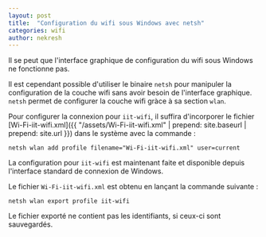 ```yaml
---
layout: post
title:  "Configuration du wifi sous Windows avec netsh"
categories: wifi
author: nekresh
---
```


Il se peut que l'interface graphique de configuration du wifi sous Windows ne fonctionne pas.

Il est cependant possible d'utiliser le binaire `netsh` pour manipuler la configuration de la couche wifi sans avoir besoin de l'interface graphique.
`netsh` permet de configurer la couche wifi gràce à sa section `wlan`.

Pour configurer la connexion pour `iit-wifi`, il suffira d'incorporer le fichier [Wi-Fi-iit-wifi.xml]({{ "/assets/Wi-Fi-iit-wifi.xml" | prepend: site.baseurl | prepend: site.url }}) dans le système avec la commande :

    netsh wlan add profile filename="Wi-Fi-iit-wifi.xml" user=current
    
La configuration pour `iit-wifi` est maintenant faite et disponible depuis l'interface standard de connexion de Windows.
    
Le fichier `Wi-Fi-iit-wifi.xml` est obtenu en lançant la commande suivante :

    netsh wlan export profile iit-wifi
    
Le fichier exporté ne contient pas les identifiants, si ceux-ci sont sauvegardés.
